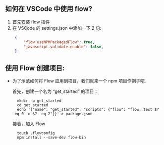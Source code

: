 ## 如何在 VSCode 中使用 flow?
1. 首先安装 flow 插件
2. 在 VSCode 的 settings.json 中添加一下 2 句:
   ```json
    {
        "flow.useNPMPackagedFlow": true,
        "javascript.validate.enable": false,
    }
   ```

## 使用 Flow 创建项目:
- 为了示范如何将 Flow 应用到项目，我们就来一个 npm 项目作例子吧.
  
  首先，创建一个名为 “get_started” 的项目：
  ```base 
    mkdir -p get_started
    cd get_started
    echo '{"name": "get_started", "scripts": {"flow": "flow; test $? -eq 0 -o $? -eq 2"}}' > package.json
  ```
  接着，加入 Flow
  ```base
    touch .flowconfig
    npm install --save-dev flow-bin
  ```